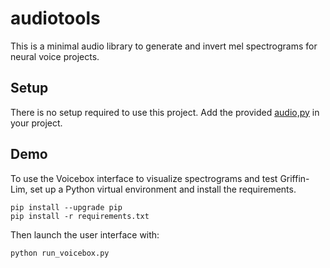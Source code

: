 # audiotools

This is a minimal audio library to generate and invert mel spectrograms for neural voice projects.

## Setup

There is no setup required to use this project. Add the provided [audio,py](https://github.com/raccoonML/audiotools/blob/main/audio.py) in your project.

## Demo

To use the Voicebox interface to visualize spectrograms and test Griffin-Lim, set up a Python virtual environment and install the requirements.
```
pip install --upgrade pip
pip install -r requirements.txt
```

Then launch the user interface with:
```
python run_voicebox.py
```
